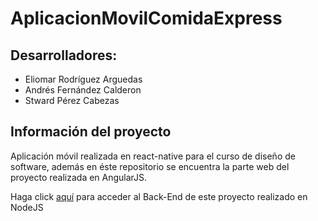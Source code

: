 # AplicacionMovilComidaExpress

## Desarrolladores:
* Eliomar Rodríguez Arguedas
* Andrés Fernández Calderon
* Stward Pérez Cabezas

## Información del proyecto
Aplicación móvil realizada en react-native para el curso de diseño de software, además en éste repositorio se encuentra la parte web del proyecto realizada en AngularJS.

Haga click [aquí](https://github.com/Eliomar-Rodriguez/Back-End_InstantFoodCR) para acceder al Back-End de este proyecto realizado en NodeJS
